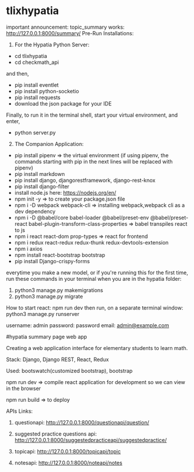 # tlixhypatia
important announcement: topic_summary works: http://127.0.0.1:8000/summary/
Pre-Run Installations:
1. For the Hypatia Python Server:
- cd tlixhypatia
- cd checkmath_api

and then,

- pip install eventlet
- pip install python-socketio
- pip install requests
- download the json package for your IDE
  
Finally, to run it in the terminal shell, start your virtual environment, and enter,

- python server.py

2. The Companion Application:
  - pip install pipenv => the virtual environment
  (if using pipenv, the commands starting with pip in the next lines will be replaced with pipenv)
  - pip install markdown
  - pip install django, djangorestframework, django-rest-knox
  - pip install django-filter
  - install node.js here: https://nodejs.org/en/
  - npm init -y => to create your package.json file 
  - npm i -D webpack webpack-cli => installing webpack,webpack cli as a dev dependency
  - npm i -D @babel/core babel-loader @babel/preset-env @babel/preset-react babel-plugin-transform-class-properties => babel transpiles react to js
  - npm i react react-dom prop-types => react for frontend
  - npm i redux react-redux redux-thunk redux-devtools-extension
  - npm i axios
  - npm install react-bootstrap bootstrap
  - pip install Django-crispy-forms
  
everytime you make a new model, or if you're running this for the first time, run these commands in your terminal when you are in the hypatia folder:


1. python3 manage.py makemigrations
2. python3 manage.py migrate


How to start react: npm run dev
then run, on a separate terminal window:
python3 manage.py runserver

username: admin
password: password
email: admin@example.com


#hypatia summary page web app


Creating a web application interface for elementary students to learn math. 


Stack: Django, Django REST, React, Redux

Used: bootswatch(customized bootstrap), bootstrap

npm run dev => compile react application for development so we can view in the browser

npm run build => to deploy


APIs Links:

1. questionapi: http://127.0.0.1:8000/questionapi/question/

2. suggested practice questions api: http://127.0.0.1:8000/suggestedpracticeapi/suggestedpractice/

3. topicapi: http://127.0.0.1:8000/topicapi/topic

4. notesapi: http://127.0.0.1:8000/noteapi/notes

